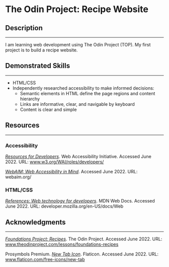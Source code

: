# The Odin Project: Recipe Website

## Description
---
I am learning web development using The Odin Project (TOP). My first project is to build a recipe website.

## Demonstrated Skills
---
- HTML/CSS
- Independently researched accessibility to make informed decisions:
    - Semantic elements in HTML define the page regions and content hierarchy
    - Links are informative, clear, and navigable by keyboard
    - Content is clear and simple

## Resources
---
### Accessibility
[*Resources for Developers*](https://www.w3.org/WAI/roles/developers/). Web Accessibility Initiative. Accessed June 2022. URL: www.w3.org/WAI/roles/developers/

[*WebAIM: Web Accessibility in Mind*](https://webaim.org/). Accessed June 2022. URL: webaim.org/

### HTML/CSS
[*References: Web technology for developers*](https://developer.mozilla.org/en-US/docs/Web). MDN Web Docs. Accessed June 2022. URL: developer.mozilla.org/en-US/docs/Web

## Acknowledgments
---
[*Foundations Project: Recipes*](https://www.theodinproject.com/lessons/foundations-recipes). The Odin Project. Accessed June 2022. URL: www.theodinproject.com/lessons/foundations-recipes

Prosymbols Premium. [*New Tab Icon*](https://www.flaticon.com/free-icons/new-tab). Flaticon. Accessed June 2022. URL: www.flaticon.com/free-icons/new-tab

